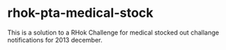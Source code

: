 rhok-pta-medical-stock
======================

This is a solution to a RHok Challenge for medical stocked out challange notifications for 2013 december.
